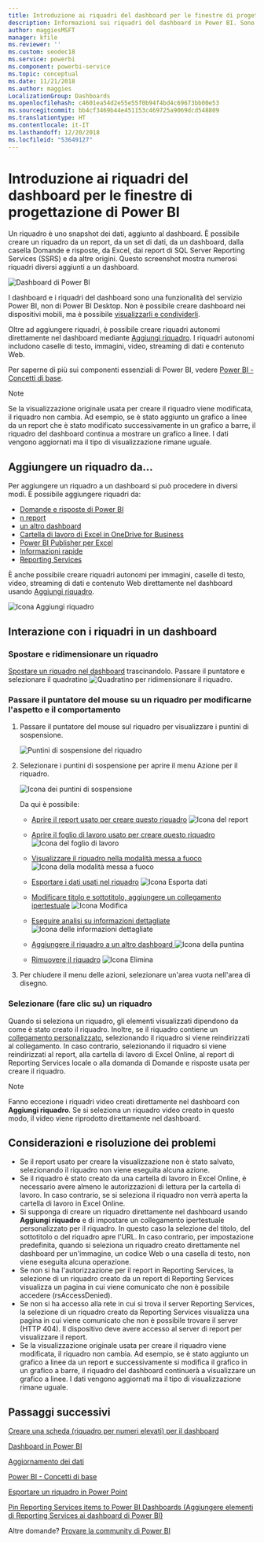 ```yaml
---
title: Introduzione ai riquadri del dashboard per le finestre di progettazione di Power BI
description: Informazioni sui riquadri del dashboard in Power BI. Sono inclusi i riquadri creati dai report di SQL Server Reporting Services (SSRS).
author: maggiesMSFT
manager: kfile
ms.reviewer: ''
ms.custom: seodec18
ms.service: powerbi
ms.component: powerbi-service
ms.topic: conceptual
ms.date: 11/21/2018
ms.author: maggies
LocalizationGroup: Dashboards
ms.openlocfilehash: c4601ea54d2e55e55f0b94f4bd4c69673bb00e53
ms.sourcegitcommit: bb4cf3469b44e451153c469725a9069dcd548809
ms.translationtype: HT
ms.contentlocale: it-IT
ms.lasthandoff: 12/20/2018
ms.locfileid: "53649127"
---
```

# <a name="intro-to-dashboard-tiles-for-power-bi-designers"></a>Introduzione ai riquadri del dashboard per le finestre di progettazione di Power BI

Un riquadro è uno snapshot dei dati, aggiunto al dashboard. È possibile creare un riquadro da un report, da un set di dati, da un dashboard, dalla casella Domande e risposte, da Excel, dai report di SQL Server Reporting Services (SSRS) e da altre origini.  Questo screenshot mostra numerosi riquadri diversi aggiunti a un dashboard.

![Dashboard di Power BI](media/service-dashboard-tiles/power-bi-dashboard.png)

I dashboard e i riquadri del dashboard sono una funzionalità del servizio Power BI, non di Power BI Desktop. Non è possibile creare dashboard nei dispositivi mobili, ma è possibile [visualizzarli e condividerli](mobile-apps-view-dashboard.md).

Oltre ad aggiungere riquadri, è possibile creare riquadri autonomi direttamente nel dashboard mediante [Aggiungi riquadro](service-dashboard-add-widget.md). I riquadri autonomi includono caselle di testo, immagini, video, streaming di dati e contenuto Web.

Per saperne di più sui componenti essenziali di Power BI,  vedere [Power BI - Concetti di base](service-basic-concepts.md).

> [!NOTE]
> Se la visualizzazione originale usata per creare il riquadro viene modificata, il riquadro non cambia.  Ad esempio, se è stato aggiunto un grafico a linee da un report che è stato modificato successivamente in un grafico a barre, il riquadro del dashboard continua a mostrare un grafico a linee. I dati vengono aggiornati ma il tipo di visualizzazione rimane uguale.
> 
> 

## <a name="pin-a-tile-from"></a>Aggiungere un riquadro da...
Per aggiungere un riquadro a un dashboard si può procedere in diversi modi. È possibile aggiungere riquadri da:

* [Domande e risposte di Power BI](service-dashboard-pin-tile-from-q-and-a.md)
* [n report](service-dashboard-pin-tile-from-report.md)
* [un altro dashboard](service-pin-tile-to-another-dashboard.md)
* [Cartella di lavoro di Excel in OneDrive for Business](service-dashboard-pin-tile-from-excel.md)
* [Power BI Publisher per Excel](publisher-for-excel.md)
* [Informazioni rapide](service-insights.md)
* [Reporting Services](https://docs.microsoft.com/sql/reporting-services/pin-reporting-services-items-to-power-bi-dashboards)

È anche possibile creare riquadri autonomi per immagini, caselle di testo, video, streaming di dati e contenuto Web direttamente nel dashboard usando [Aggiungi riquadro](service-dashboard-add-widget.md).

  ![Icona Aggiungi riquadro](media/service-dashboard-tiles/add_widgetnew.png)

## <a name="interacting-with-tiles-on-a-dashboard"></a>Interazione con i riquadri in un dashboard
### <a name="move-and-resize-a-tile"></a>Spostare e ridimensionare un riquadro
[Spostare un riquadro nel dashboard](service-dashboard-edit-tile.md) trascinandolo. Passare il puntatore e selezionare il quadratino ![Quadratino](media/service-dashboard-tiles/resize-handle.jpg) per ridimensionare il riquadro.

### <a name="hover-over-a-tile-to-change-the-appearance-and-behavior"></a>Passare il puntatore del mouse su un riquadro per modificarne l'aspetto e il comportamento
1. Passare il puntatore del mouse sul riquadro per visualizzare i puntini di sospensione.
   
    ![Puntini di sospensione del riquadro](media/service-dashboard-tiles/ellipses_new.png)
2. Selezionare i puntini di sospensione per aprire il menu Azione per il riquadro.
   
    ![Icona dei puntini di sospensione](media/service-dashboard-tiles/power-bi-tile-menu.png)
   
    Da qui è possibile:
   
   * [Aprire il report usato per creare questo riquadro](service-reports.md) ![Icona del report](media/service-dashboard-tiles/chart-icon.jpg)  
   
   * [Aprire il foglio di lavoro usato per creare questo riquadro](service-reports.md) ![Icona del foglio di lavoro](media/service-dashboard-tiles/power-bi-open-worksheet.png)  
     
    * [Visualizzare il riquadro nella modalità messa a fuoco ](service-focus-mode.md) ![Icona della modalità messa a fuoco](media/service-dashboard-tiles/fullscreen-icon.jpg)  
     * [Esportare i dati usati nel riquadro](visuals/power-bi-visualization-export-data.md) ![Icona Esporta dati](media/service-dashboard-tiles/export-icon.png)
     * [Modificare titolo e sottotitolo, aggiungere un collegamento ipertestuale](service-dashboard-edit-tile.md) ![Icona Modifica](media/service-dashboard-tiles/pencil-icon.jpg)
     * [Eseguire analisi su informazioni dettagliate ](service-insights.md) ![Icona delle informazioni dettagliate](media/service-dashboard-tiles/power-bi-insights.png)
     * [Aggiungere il riquadro a un altro dashboard ](service-pin-tile-to-another-dashboard.md)
       ![Icona della puntina](media/service-dashboard-tiles/pin-icon.jpg)
     * [Rimuovere il riquadro](service-dashboard-edit-tile.md)
     ![Icona Elimina](media/service-dashboard-tiles/trash-icon.png)
3. Per chiudere il menu delle azioni, selezionare un'area vuota nell'area di disegno.

### <a name="select-click-a-tile"></a>Selezionare (fare clic su) un riquadro
Quando si seleziona un riquadro, gli elementi visualizzati dipendono da come è stato creato il riquadro. Inoltre, se il riquadro contiene un [collegamento personalizzato](service-dashboard-edit-tile.md), selezionando il riquadro si viene reindirizzati al collegamento. In caso contrario, selezionando il riquadro si viene reindirizzati al report, alla cartella di lavoro di Excel Online, al report di Reporting Services locale o alla domanda di Domande e risposte usata per creare il riquadro.

> [!NOTE]
> Fanno eccezione i riquadri video creati direttamente nel dashboard con **Aggiungi riquadro**. Se si seleziona un riquadro video creato in questo modo, il video viene riprodotto direttamente nel dashboard.   
> 
> 

## <a name="considerations-and-troubleshooting"></a>Considerazioni e risoluzione dei problemi

* Se il report usato per creare la visualizzazione non è stato salvato, selezionando il riquadro non viene eseguita alcuna azione.
* Se il riquadro è stato creato da una cartella di lavoro in Excel Online, è necessario avere almeno le autorizzazioni di lettura per la cartella di lavoro. In caso contrario, se si seleziona il riquadro non verrà aperta la cartella di lavoro in Excel Online.
* Si supponga di creare un riquadro direttamente nel dashboard usando **Aggiungi riquadro** e di impostare un collegamento ipertestuale personalizzato per il riquadro. In questo caso la selezione del titolo, del sottotitolo o del riquadro apre l'URL. In caso contrario, per impostazione predefinita, quando si seleziona un riquadro creato direttamente nel dashboard per un'immagine, un codice Web o una casella di testo, non viene eseguita alcuna operazione.
* Se non si ha l'autorizzazione per il report in Reporting Services, la selezione di un riquadro creato da un report di Reporting Services visualizza un pagina in cui viene comunicato che non è possibile accedere (rsAccessDenied).
* Se non si ha accesso alla rete in cui si trova il server Reporting Services, la selezione di un riquadro creato da Reporting Services visualizza una pagina in cui viene comunicato che non è possibile trovare il server (HTTP 404). Il dispositivo deve avere accesso al server di report per visualizzare il report.
* Se la visualizzazione originale usata per creare il riquadro viene modificata, il riquadro non cambia.  Ad esempio, se è stato aggiunto un grafico a linee da un report e successivamente si modifica il grafico in un grafico a barre, il riquadro del dashboard continuerà a visualizzare un grafico a linee. I dati vengono aggiornati ma il tipo di visualizzazione rimane uguale.

## <a name="next-steps"></a>Passaggi successivi
[Creare una scheda (riquadro per numeri elevati) per il dashboard](power-bi-visualization-card.md)

[Dashboard in Power BI](service-dashboards.md)  

[Aggiornamento dei dati](refresh-data.md)

[Power BI - Concetti di base](service-basic-concepts.md)

[Esportare un riquadro in Power Point](http://blogs.msdn.com/b/powerbidev/archive/2015/09/28/integrating-power-bi-tiles-into-office-documents.aspx)

[Pin Reporting Services items to Power BI Dashboards (Aggiungere elementi di Reporting Services ai dashboard di Power BI)](https://msdn.microsoft.com/library/mt604784.aspx)

Altre domande? [Provare la community di Power BI](http://community.powerbi.com/)

